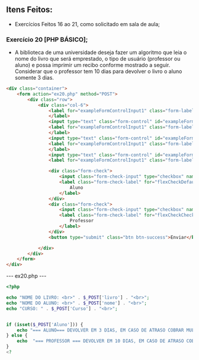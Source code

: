 ## Itens Feitos:

* Exercícios Feitos 16 ao 21, como solicitado em sala de aula;

### Exercício 20 [PHP BÁSICO];

* A biblioteca de uma universidade deseja fazer um algoritmo que leia o nome do livro que será emprestado,
 o tipo de usuário (professor ou aluno)
 e possa imprimir um recibo conforme mostrado a seguir. Considerar que o 
 professor tem 10 dias para devolver o livro o aluno somente 3 dias.

~~~ html
<div class="container">
    <form action="ex20.php" method="POST">
        <div class="row">
            <div class="col-6">
                <label for="exampleFormControlInput1" class="form-label"> <strong> Digite o Nome do Livro: </strong>
                </label>
                <input type="text" class="form-control" id="exampleFormControlInput1" name="livro" placeholder=" Os 3 porquinhos... ">
                <label for="exampleFormControlInput1" class="form-label"> <strong> Digite o seu nome: </strong>
                </label>
                <input type="text" class="form-control" id="exampleFormControlInput1" name="nome" placeholder=" Alex Morgado... ">
                <label for="exampleFormControlInput1" class="form-label"> <strong> Digite o seu Curso: </strong>
                </label>
                <input type="text" class="form-control" id="exampleFormControlInput1" name="Curso" placeholder=" Sistemas...">
                <label for="exampleFormControlInput1" class="form-label"> <strong> Você é: </strong></label><br>

                <div class="form-check">
                    <input class="form-check-input" type="checkbox" name="Aluno" id="flexCheckDefault">
                    <label class="form-check-label" for="flexCheckDefault">
                        Aluno
                    </label>
                </div>
                <div class="form-check">
                    <input class="form-check-input" type="checkbox" name="Professor" id="flexCheckChecked">
                    <label class="form-check-label" for="flexCheckChecked">
                        Professor
                    </label>
                </div>
                <button type="submit" class="btn btn-success">Enviar</button>

            </div>
        </div>
    </form>
</div>
~~~

--- ex20.php ---

~~~ Php
<?php

echo "NOME DO LIVRO: <br>" . $_POST['livro'] . "<br>";
echo "NOME DO ALUNO: <br>" . $_POST['nome'] . "<br>";
echo "CURSO: " . $_POST['Curso'] . "<br>";


if (isset($_POST['Aluno'])) {
    echo "=== ALUNO=== DEVOLVER EM 3 DIAS, EM CASO DE ATRASO COBRAR MULTA POR DIA DE ATRASO  !!";
} else {
    echo  "=== PROFESSOR === DEVOLVER EM 10 DIAS, EM CASO DE ATRASO COBRAR MULTA POR DIA DE ATRASO  !!";
}
<?
~~~
